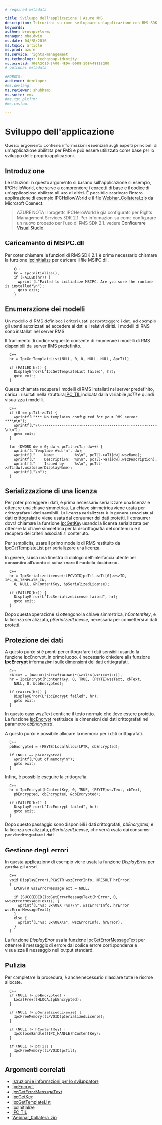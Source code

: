 ```yaml
---
# required metadata

title: Sviluppo dell'applicazione | Azure RMS
description: Istruzioni su come sviluppare un'applicazione con RMS SDK 2.1.
keywords:
author: bruceperlerms
manager: mbaldwin
ms.date: 04/28/2016
ms.topic: article
ms.prod: azure
ms.service: rights-management
ms.technology: techgroup-identity
ms.assetid: 396A2C19-3A00-4E9A-9088-198A48B15289
# optional metadata

#ROBOTS:
audience: developer
#ms.devlang:
ms.reviewer: shubhamp
ms.suite: ems
#ms.tgt_pltfrm:
#ms.custom:

---
```


# Sviluppo dell'applicazione

Questo argomento contiene informazioni essenziali sugli aspetti principali di un'applicazione abilitata per RMS e può essere utilizzato come base per lo sviluppo delle proprio applicazioni.

## Introduzione

Le istruzioni in questo argomento si basano sull'applicazione di esempio, IPCHelloWorld, che serve a comprendere i concetti di base e il codice di un'applicazione abilitata all'uso di diritti. È possibile scaricare l'intera applicazione di esempio IPCHellowWorld e il file [Webinar_Collateral.zip](https://connect.microsoft.com/site1170/Downloads/DownloadDetails.aspx?DownloadID=42440) da Microsoft Connect.

>AZURE.NOTA Il progetto IPCHelloWorld è già configurato per Rights Management Services SDK 2.1. Per informazioni su come configurare un nuovo progetto per l'uso di RMS SDK 2.1, vedere [Configurare Visual Studio](how-to-configure-a-visual-studio-project-to-use-the-ad-rms-sdk-2-0.md).

## Caricamento di MSIPC.dll

Per poter chiamare le funzioni di RMS SDK 2.1, è prima necessario chiamare la funzione [IpcInitialize](/rights-management/sdk/2.1/api/win/functions#msipc_ipcinitialize) per caricare il file MSIPC.dll.

        C++
        hr = IpcInitialize();
        if (FAILED(hr)) {
          wprintf(L"Failed to initialize MSIPC. Are you sure the runtime is installed?\n");
          goto exit;
        }

## Enumerazione dei modelli

Un modello di RMS definisce i criteri usati per proteggere i dati, ad esempio gli utenti autorizzati ad accedere ai dati e i relativi diritti. I modelli di RMS sono installati nel server RMS.

Il frammento di codice seguente consente di enumerare i modelli di RMS disponibili dal server RMS predefinito.

      C++
      hr = IpcGetTemplateList(NULL, 0, 0, NULL, NULL, &pcTil);

      if (FAILED(hr)) {
        DisplayError(L"IpcGetTemplateList failed", hr);
        goto exit;
      }

Questa chiamata recupera i modelli di RMS installati nel server predefinito, carica i risultati nella struttura [IPC_TIL](/rights-management/sdk/2.1/api/win/functions#msipc_ipctil) indicata dalla variabile *pcTil* e quindi visualizza i modelli.

      C++
      if (0 == pcTil->cTi) {
        wprintf(L"*** No templates configured for your RMS server ***\n\n");
        wprintf(L"\\------------------------------------------------------\n\n");
        goto exit;
      }

      for (DWORD dw = 0; dw < pcTil->cTi; dw++) {
        wprintf(L"Template #%d:\n", dw);
        wprintf(L"    Name:         %s\n", pcTil->aTi[dw].wszName);
        wprintf(L"    Description:  %s\n", pcTil->aTi[dw].wszDescription);
        wprintf(L"    Issued by:    %s\n", pcTil->aTi[dw].wszIssuerDisplayName);
        wprintf(L"\n");
      }

## Serializzazione di una licenza

Per poter proteggere i dati, è prima necessario serializzare una licenza e ottenere una chiave simmetrica. La chiave simmetrica viene usata per crittografare i dati sensibili. La licenza serializzata è in genere associata ai dati crittografati e viene usata dal consumer dei dati protetti. Il consumer dovrà chiamare la funzione [IpcGetKey](/rights-management/sdk/2.1/api/win/functions#msipc_ipcgetkey) usando la licenza serializzata per ottenere la chiave simmetrica per la decrittografia del contenuto e il recupero dei criteri associati al contenuto.

Per semplicità, usare il primo modello di RMS restituito da [IpcGetTemplateList](/rights-management/sdk/2.1/api/win/functions#msipc_ipcgettemplatelist) per serializzare una licenza.

In genere, si usa una finestra di dialogo dell'interfaccia utente per consentire all'utente di selezionare il modello desiderato.

      C++
      hr = IpcSerializeLicense((LPCVOID)pcTil->aTi[0].wszID, IPC_SL_TEMPLATE_ID,
        0, NULL, &hContentKey, &pSerializedLicense);

      if (FAILED(hr)) {
        DisplayError(L"IpcSerializeLicense failed", hr);
        goto exit;
      }

Dopo questa operazione si ottengono la chiave simmetrica, *hContentKey*, e la licenza serializzata, *pSerializedLicense*, necessaria per connettersi ai dati protetti.


## Protezione dei dati

A questo punto si è pronti per crittografare i dati sensibili usando la funzione [IpcEncrypt](/rights-management/sdk/2.1/api/win/functions#msipc_ipcencrypt). In primo luogo, è necessario chiedere alla funzione **IpcEncrypt** informazioni sulle dimensioni dei dati crittografati.

      C++
      cbText = (DWORD)(sizeof(WCHAR)*(wcslen(wszText)+1));
      hr = IpcEncrypt(hContentKey, 0, TRUE, (PBYTE)wszText, cbText,
        NULL, 0, &cbEncrypted);

      if (FAILED(hr)) {
        DisplayError(L"IpcEncrypt failed", hr);
        goto exit;
      }

In questo caso wszText contiene il testo normale che deve essere protetto. La funzione [IpcEncrypt](/rights-management/sdk/2.1/api/win/functions#msipc_ipcencrypt) restituisce le dimensioni dei dati crittografati nel parametro *cbEncrypted*.

A questo punto è possibile allocare la memoria per i dati crittografati.

      C++
      pbEncrypted = (PBYTE)LocalAlloc(LPTR, cbEncrypted);

      if (NULL == pbEncrypted) {
        wprintf(L"Out of memory\n");
        goto exit;
      }

Infine, è possibile eseguire la crittografia.

      C++
      hr = IpcEncrypt(hContentKey, 0, TRUE, (PBYTE)wszText, cbText,
        pbEncrypted, cbEncrypted, &cbEncrypted);

      if (FAILED(hr)) {
        DisplayError(L"IpcEncrypt failed", hr);
        goto exit;
      }

Dopo questo passaggio sono disponibili i dati crittografati, *pbEncrypted*, e la licenza serializzata, *pSerializedLicense*, che verrà usata dai consumer per decrittografare i dati.

## Gestione degli errori

In questa applicazione di esempio viene usata la funzione *DisplayError* per gestire gli errori.

      C++
      void DisplayError(LPCWSTR wszErrorInfo, HRESULT hrError)
      {
        LPCWSTR wszErrorMessageText = NULL;

        if (SUCCEEDED(IpcGetErrorMessageText(hrError, 0, &wszErrorMessageText))) {
          wprintf(L"%s: 0x%08X (%s)\n", wszErrorInfo, hrError, wszErrorMessageText);
        }
        else {
          wprintf(L"%s: 0x%08X\n", wszErrorInfo, hrError);
        }
      }

La funzione *DisplayError* usa la funzione [IpcGetErrorMessageText](/rights-management/sdk/2.1/api/win/functions#msipc_ipcgeterrormessagetext) per ottenere il messaggio di errore dal codice errore corrispondente e visualizza il messaggio nell'output standard.

## Pulizia

Per completare la procedura, è anche necessario rilasciare tutte le risorse allocate.

      C++
      if (NULL != pbEncrypted) {
        LocalFree((HLOCAL)pbEncrypted);
      }

      if (NULL != pSerializedLicense) {
        IpcFreeMemory((LPVOID)pSerializedLicense);
      }

      if (NULL != hContentKey) {
        IpcCloseHandle((IPC_HANDLE)hContentKey);
      }

      if (NULL != pcTil) {
        IpcFreeMemory((LPVOID)pcTil);
      }

## Argomenti correlati

- [Istruzioni e informazioni per lo sviluppatore](developer-notes.md)
- [IpcEncrypt](/rights-management/sdk/2.1/api/win/functions#msipc_ipcencrypt)
- [IpcGetErrorMessageText](/rights-management/sdk/2.1/api/win/functions#msipc_ipcgeterrormessagetext)
- [IpcGetKey](/rights-management/sdk/2.1/api/win/functions#msipc_ipcgetkey)
- [IpcGetTemplateList](/rights-management/sdk/2.1/api/win/functions#msipc_ipcgettemplatelist)
- [IpcInitialize](/rights-management/sdk/2.1/api/win/functions#msipc_ipcinitialize)
- [IPC_TIL](/rights-management/sdk/2.1/api/win/functions#msipc_ipctil)
- [Webinar_Collateral.zip](https://connect.microsoft.com/site1170/Downloads/DownloadDetails.aspx?DownloadID=42440)


<!--HONumber=Jun16_HO2-->



